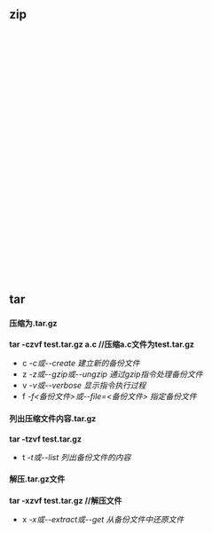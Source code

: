 ## zip
<br>
<br>
<br>
<br>
<br>
<br>
<br>
<br>
<br>
<br>
<br>
<br>
<br>
<br>
<br>
<br>
<br><br>
<br>
<br>
<br>
<br>
<br>
<br>
<br>
<br/> 

## tar<h2 id="linux_tar" style="display:none;"> </h2>
 
#### 压缩为.tar.gz
**tar -czvf test.tar.gz a.c //压缩a.c文件为test.tar.gz**
* c *-c或--create 建立新的备份文件*
* z *-z或--gzip或--ungzip 通过gzip指令处理备份文件*
* v *-v或--verbose 显示指令执行过程*
* f *-f<备份文件>或--file=<备份文件> 指定备份文件*
#### 列出压缩文件内容.tar.gz
**tar -tzvf test.tar.gz**
* t *-t或--list 列出备份文件的内容*
#### 解压.tar.gz文件
**tar -xzvf test.tar.gz //解压文件**
* x *-x或--extract或--get 从备份文件中还原文件*

